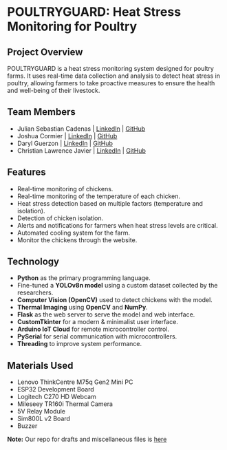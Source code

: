 # **POULTRYGUARD: Heat Stress Monitoring for Poultry**

## **Project Overview**
POULTRYGUARD is a heat stress monitoring system designed for poultry farms. It uses real-time data collection and analysis to detect heat stress in poultry, allowing farmers to take proactive measures to ensure the health and well-being of their livestock.

## **Team Members**
- Julian Sebastian Cadenas | [LinkedIn](https://www.linkedin.com/in/julian-cadenas/) | [GitHub](https://github.com/julsCadenas)
- Joshua Cormier | [LinkedIn](https://www.linkedin.com/in/joshua-cormier-613802328/) | [GitHub](https://github.com/Tetsuii)
- Daryl Guerzon | [LinkedIn](https://www.linkedin.com/in/daryl-guerzon-0a980b212/) | [GitHub](https://github.com/ChristianLFJ)
- Christian Lawrence Javier | [LinkedIn](https://www.linkedin.com/in/christianlawrencejavier/) | [GitHub](https://github.com/DarealGuerzon)

## **Features**
- Real-time monitoring of chickens.
- Real-time monitoring of the temperature of each chicken.
- Heat stress detection based on multiple factors (temperature and isolation).
- Detection of chicken isolation.
- Alerts and notifications for farmers when heat stress levels are critical.
- Automated cooling system for the farm.
- Monitor the chickens through the website.

## **Technology**
- **Python** as the primary programming language.
- Fine-tuned a **YOLOv8n model** using a custom dataset collected by the researchers.
- **Computer Vision (OpenCV)** used to detect chickens with the model.
- **Thermal Imaging** using **OpenCV** and **NumPy**.
- **Flask** as the web server to serve the model and web interface.
- **CustomTkinter** for a modern & minimalist user interface.
- **Arduino IoT Cloud** for remote microcontroller control.
- **PySerial** for serial communication with microcontrollers.
- **Threading** to improve system performance.

## **Materials Used**
- Lenovo ThinkCentre M75q Gen2 Mini PC
- ESP32 Development Board
- Logitech C270 HD Webcam
- Mileseey TR160i Thermal Camera
- 5V Relay Module
- Sim800L v2 Board
- Buzzer

**Note:** Our repo for drafts and miscellaneous files is [here](https://github.com/julsCadenas/PoultryGuard-Misc)
